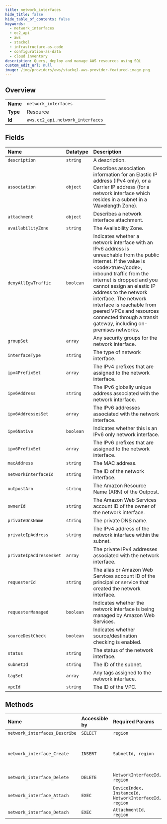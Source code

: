 ```yaml
---
title: network_interfaces
hide_title: false
hide_table_of_contents: false
keywords:
  - network_interfaces
  - ec2_api
  - aws    
  - stackql
  - infrastructure-as-code
  - configuration-as-data
  - cloud inventory
description: Query, deploy and manage AWS resources using SQL
custom_edit_url: null
image: /img/providers/aws/stackql-aws-provider-featured-image.png
---
```

  
    

## Overview
<table><tbody>
<tr><td><b>Name</b></td><td><code>network_interfaces</code></td></tr>
<tr><td><b>Type</b></td><td>Resource</td></tr>
<tr><td><b>Id</b></td><td><code>aws.ec2_api.network_interfaces</code></td></tr>
</tbody></table>

## Fields
| Name | Datatype | Description |
|:-----|:---------|:------------|
| `description` | `string` | A description. |
| `association` | `object` | Describes association information for an Elastic IP address (IPv4 only), or a Carrier IP address (for a network interface which resides in a subnet in a Wavelength Zone). |
| `attachment` | `object` | Describes a network interface attachment. |
| `availabilityZone` | `string` | The Availability Zone. |
| `denyAllIgwTraffic` | `boolean` | Indicates whether a network interface with an IPv6 address is unreachable from the public internet. If the value is &lt;code&gt;true&lt;/code&gt;, inbound traffic from the internet is dropped and you cannot assign an elastic IP address to the network interface. The network interface is reachable from peered VPCs and resources connected through a transit gateway, including on-premises networks. |
| `groupSet` | `array` | Any security groups for the network interface. |
| `interfaceType` | `string` | The type of network interface. |
| `ipv4PrefixSet` | `array` | The IPv4 prefixes that are assigned to the network interface. |
| `ipv6Address` | `string` | The IPv6 globally unique address associated with the network interface. |
| `ipv6AddressesSet` | `array` | The IPv6 addresses associated with the network interface. |
| `ipv6Native` | `boolean` | Indicates whether this is an IPv6 only network interface. |
| `ipv6PrefixSet` | `array` | The IPv6 prefixes that are assigned to the network interface. |
| `macAddress` | `string` | The MAC address. |
| `networkInterfaceId` | `string` | The ID of the network interface. |
| `outpostArn` | `string` | The Amazon Resource Name (ARN) of the Outpost. |
| `ownerId` | `string` | The Amazon Web Services account ID of the owner of the network interface. |
| `privateDnsName` | `string` | The private DNS name. |
| `privateIpAddress` | `string` | The IPv4 address of the network interface within the subnet. |
| `privateIpAddressesSet` | `array` | The private IPv4 addresses associated with the network interface. |
| `requesterId` | `string` | The alias or Amazon Web Services account ID of the principal or service that created the network interface. |
| `requesterManaged` | `boolean` | Indicates whether the network interface is being managed by Amazon Web Services. |
| `sourceDestCheck` | `boolean` | Indicates whether source/destination checking is enabled. |
| `status` | `string` | The status of the network interface. |
| `subnetId` | `string` | The ID of the subnet. |
| `tagSet` | `array` | Any tags assigned to the network interface. |
| `vpcId` | `string` | The ID of the VPC. |
## Methods
| Name | Accessible by | Required Params | Description |
|:-----|:--------------|:----------------|:------------|
| `network_interfaces_Describe` | `SELECT` | `region` | Describes one or more of your network interfaces. |
| `network_interface_Create` | `INSERT` | `SubnetId, region` | &lt;p&gt;Creates a network interface in the specified subnet.&lt;/p&gt; &lt;p&gt;For more information about network interfaces, see &lt;a href="https://docs.aws.amazon.com/AWSEC2/latest/UserGuide/using-eni.html"&gt;Elastic Network Interfaces&lt;/a&gt; in the &lt;i&gt;Amazon Virtual Private Cloud User Guide&lt;/i&gt;.&lt;/p&gt; |
| `network_interface_Delete` | `DELETE` | `NetworkInterfaceId, region` | Deletes the specified network interface. You must detach the network interface before you can delete it. |
| `network_interface_Attach` | `EXEC` | `DeviceIndex, InstanceId, NetworkInterfaceId, region` | Attaches a network interface to an instance. |
| `network_interface_Detach` | `EXEC` | `AttachmentId, region` | Detaches a network interface from an instance. |
